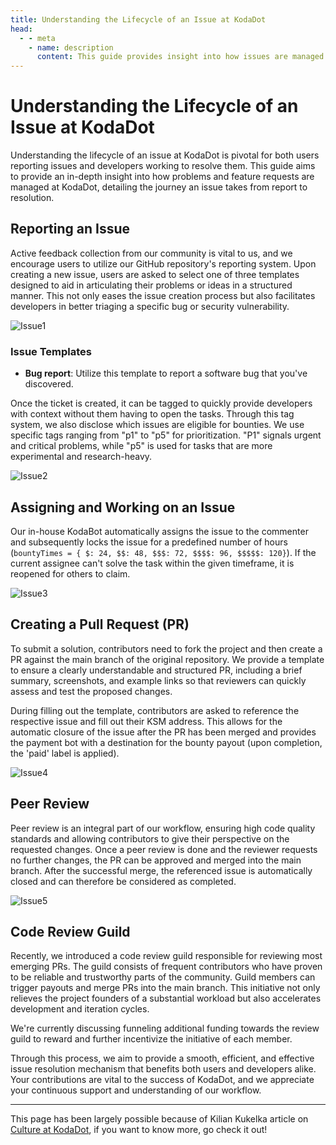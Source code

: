 ```yaml
---
title: Understanding the Lifecycle of an Issue at KodaDot
head:
  - - meta
    - name: description
      content: This guide provides insight into how issues are managed at KodaDot, from reporting an issue, working on it, to creating a PR and the peer review process. It also mentions the role of KodaBot and the Code Review Guild.
---
```



# Understanding the Lifecycle of an Issue at KodaDot

Understanding the lifecycle of an issue at KodaDot is pivotal for both users reporting issues and developers working to resolve them. This guide aims to provide an in-depth insight into how problems and feature requests are managed at KodaDot, detailing the journey an issue takes from report to resolution.


## Reporting an Issue

Active feedback collection from our community is vital to us, and we encourage users to utilize our GitHub repository's reporting system. Upon creating a new issue, users are asked to select one of three templates designed to aid in articulating their problems or ideas in a structured manner. This not only eases the issue creation process but also facilitates developers in better triaging a specific bug or security vulnerability.

![Issue1](/assets/issue1.webp)

### Issue Templates

- **Bug report**: Utilize this template to report a software bug that you've discovered.

Once the ticket is created, it can be tagged to quickly provide developers with context without them having to open the tasks. Through this tag system, we also disclose which issues are eligible for bounties. We use specific tags ranging from "p1" to "p5" for prioritization. "P1" signals urgent and critical problems, while "p5" is used for tasks that are more experimental and research-heavy.

![Issue2](/assets/issue2.webp)


## Assigning and Working on an Issue

Our in-house KodaBot automatically assigns the issue to the commenter and subsequently locks the issue for a predefined number of hours (`bountyTimes = { $: 24, $$: 48, $$$: 72, $$$$: 96, $$$$$: 120}`). If the current assignee can't solve the task within the given timeframe, it is reopened for others to claim.

![Issue3](/assets/issue3.webp)


## Creating a Pull Request (PR)

To submit a solution, contributors need to fork the project and then create a PR against the main branch of the original repository. We provide a template to ensure a clearly understandable and structured PR, including a brief summary, screenshots, and example links so that reviewers can quickly assess and test the proposed changes.

During filling out the template, contributors are asked to reference the respective issue and fill out their KSM address. This allows for the automatic closure of the issue after the PR has been merged and provides the payment bot with a destination for the bounty payout (upon completion, the 'paid' label is applied).

![Issue4](/assets/issue4.webp)


## Peer Review

Peer review is an integral part of our workflow, ensuring high code quality standards and allowing contributors to give their perspective on the requested changes. Once a peer review is done and the reviewer requests no further changes, the PR can be approved and merged into the main branch. After the successful merge, the referenced issue is automatically closed and can therefore be considered as completed.

![Issue5](/assets/issue5.webp)

## Code Review Guild

Recently, we introduced a code review guild responsible for reviewing most emerging PRs. The guild consists of frequent contributors who have proven to be reliable and trustworthy parts of the community. Guild members can trigger payouts and merge PRs into the main branch. This initiative not only relieves the project founders of a substantial workload but also accelerates development and iteration cycles.

We're currently discussing funneling additional funding towards the review guild to reward and further incentivize the initiative of each member.

Through this process, we aim to provide a smooth, efficient, and effective issue resolution mechanism that benefits both users and developers alike. Your contributions are vital to the success of KodaDot, and we appreciate your continuous support and understanding of our workflow.


---

This page has been largely possible because of Kilian Kukelka article on [Culture at KodaDot](https://blog.kodadot.xyz/contributor-culture-at-kodadot-665243d3d6a6), if you want to know more, go check it out!
